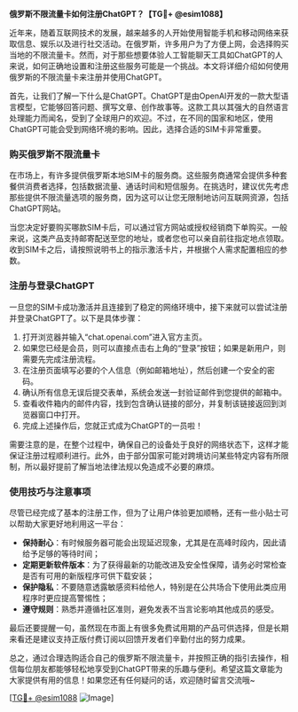 **俄罗斯不限流量卡如何注册ChatGPT？【TG💪+ @esim1088】**

近年来，随着互联网技术的发展，越来越多的人开始使用智能手机和移动网络来获取信息、娱乐以及进行社交活动。在俄罗斯，许多用户为了方便上网，会选择购买当地的不限流量卡。然而，对于那些想要体验人工智能聊天工具如ChatGPT的人来说，如何正确地设置和注册这些服务可能是一个挑战。本文将详细介绍如何使用俄罗斯的不限流量卡来注册并使用ChatGPT。

首先，让我们了解一下什么是ChatGPT。ChatGPT是由OpenAI开发的一款大型语言模型，它能够回答问题、撰写文章、创作故事等。这款工具以其强大的自然语言处理能力而闻名，受到了全球用户的欢迎。不过，在不同的国家和地区，使用ChatGPT可能会受到网络环境的影响。因此，选择合适的SIM卡非常重要。

### 购买俄罗斯不限流量卡

在市场上，有许多提供俄罗斯本地SIM卡的服务商。这些服务商通常会提供多种套餐供消费者选择，包括数据流量、通话时间和短信服务。在挑选时，建议优先考虑那些提供不限流量选项的服务商，因为这可以让您无限制地访问互联网资源，包括ChatGPT网站。

当您决定好要购买哪款SIM卡后，可以通过官方网站或授权经销商下单购买。一般来说，这类产品支持邮寄配送至您的地址，或者您也可以亲自前往指定地点领取。收到SIM卡之后，请按照说明书上的指示激活卡片，并根据个人需求配置相应的参数。

### 注册与登录ChatGPT

一旦您的SIM卡成功激活并且连接到了稳定的网络环境中，接下来就可以尝试注册并登录ChatGPT了。以下是具体步骤：

1. 打开浏览器并输入“chat.openai.com”进入官方主页。
2. 如果您已经是会员，则可以直接点击右上角的“登录”按钮；如果是新用户，则需要先完成注册流程。
3. 在注册页面填写必要的个人信息（例如邮箱地址），然后创建一个安全的密码。
4. 确认所有信息无误后提交表单，系统会发送一封验证邮件到您提供的邮箱中。
5. 查看收件箱内的邮件内容，找到包含确认链接的部分，并复制该链接返回到浏览器窗口中打开。
6. 完成上述操作后，您就正式成为ChatGPT的一员啦！

需要注意的是，在整个过程中，确保自己的设备处于良好的网络状态下，这样才能保证注册过程顺利进行。此外，由于部分国家可能对跨境访问某些特定内容有所限制，所以最好提前了解当地法律法规以免造成不必要的麻烦。

### 使用技巧与注意事项

尽管已经完成了基本的注册工作，但为了让用户体验更加顺畅，还有一些小贴士可以帮助大家更好地利用这一平台：

- **保持耐心**：有时候服务器可能会出现延迟现象，尤其是在高峰时段内，因此请给予足够的等待时间；
- **定期更新软件版本**：为了获得最新的功能改进及安全性保障，请务必时常检查是否有可用的新版程序可供下载安装；
- **保护隐私**：不要随意透露敏感资料给他人，特别是在公共场合下使用此类应用程序时更应提高警惕性；
- **遵守规则**：熟悉并遵循社区准则，避免发表不当言论影响其他成员的感受。

最后还要提醒一句，虽然现在市面上有很多免费试用期的产品可供选择，但是长期来看还是建议支持正版付费订阅以回馈开发者们辛勤付出的努力成果。

总之，通过合理选购适合自己的俄罗斯不限流量卡，并按照正确的指引去操作，相信每位朋友都能够轻松地享受到ChatGPT带来的乐趣与便利。希望这篇文章能为大家提供有用的信息！如果您还有任何疑问的话，欢迎随时留言交流哦~

[[TG💪+ @esim1088](https://t.me/s/esim1088) ![Image](https://i.postimg.cc/4NQfJmqS/Snipaste-2025-05-13-00-14-12.png)]